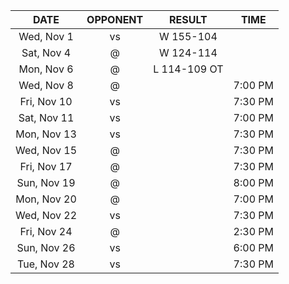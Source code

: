 |    DATE     |         OPPONENT          |    RESULT    |  TIME   |
|:-----------:|:-------------------------:|:------------:|:-------:|
| Wed, Nov 1  |     vs [](/r/pacers)      |  W 155-104   |         |
| Sat, Nov 4  |      @ [](/r/gonets)      |  W 124-114   |         |
| Mon, Nov 6  |   @ [](/r/timberwolves)   | L 114-109 OT |         |
| Wed, Nov 8  |      @ [](/r/sixers)      |              | 7:00 PM |
| Fri, Nov 10 |     vs [](/r/gonets)      |              | 7:30 PM |
| Sat, Nov 11 | vs [](/r/torontoraptors)  |              | 7:00 PM |
| Mon, Nov 13 |    vs [](/r/nyknicks)     |              | 7:30 PM |
| Wed, Nov 15 |      @ [](/r/sixers)      |              | 7:30 PM |
| Fri, Nov 17 |  @ [](/r/torontoraptors)  |              | 7:30 PM |
| Sun, Nov 19 | @ [](/r/memphisgrizzlies) |              | 8:00 PM |
| Mon, Nov 20 | @ [](/r/charlottehornets) |              | 7:00 PM |
| Wed, Nov 22 |    vs [](/r/mkebucks)     |              | 7:30 PM |
| Fri, Nov 24 |   @ [](/r/orlandomagic)   |              | 2:30 PM |
| Sun, Nov 26 |  vs [](/r/atlantahawks)   |              | 6:00 PM |
| Tue, Nov 28 |  vs [](/r/chicagobulls)   |              | 7:30 PM |